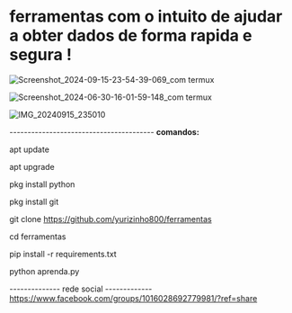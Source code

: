  # ferramentas com o intuito de ajudar a obter dados de forma rapida e segura !
![Screenshot_2024-09-15-23-54-39-069_com termux](https://github.com/user-attachments/assets/4d5a2450-da22-4892-939e-3270af0617be)

![Screenshot_2024-06-30-16-01-59-148_com termux](https://github.com/yurizinho800/ferramentas/assets/157324630/cf61065e-4c62-4830-aae2-981e7dc5023b)

![IMG_20240915_235010](https://github.com/user-attachments/assets/632a0ed2-e949-40a8-9ff8-08212dad5cf6)

 ---------------------------------------- **comandos:** 
           

  apt update

  apt upgrade 

  pkg install python


  pkg install git 


 git clone
https://github.com/yurizinho800/ferramentas 

 cd ferramentas 

 pip install -r requirements.txt 


python aprenda.py

-------------- rede social -------------
https://www.facebook.com/groups/1016028692779981/?ref=share
